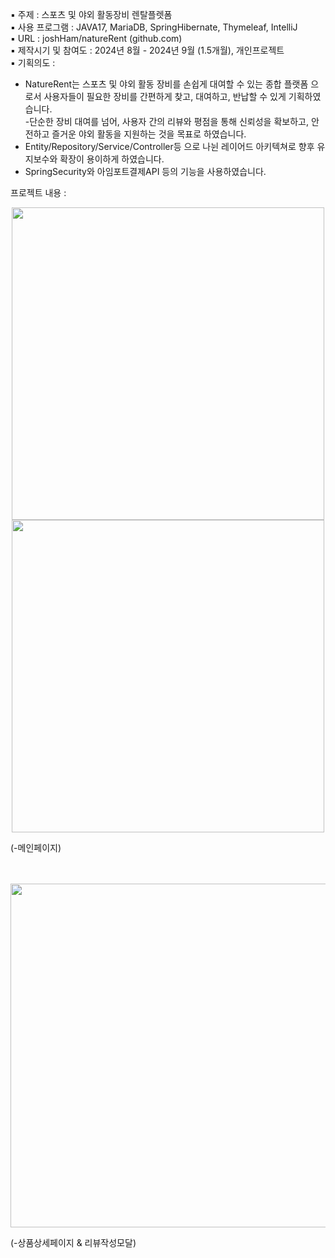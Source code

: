 ▪ 주제 : 스포츠 및 야외 활동장비 렌탈플렛폼<br>
▪ 사용 프로그램 :  JAVA17, MariaDB, SpringHibernate, Thymeleaf, IntelliJ<br>
▪ URL : joshHam/natureRent (github.com)<br>
▪ 제작시기 및 참여도 : 2024년 8월 - 2024년 9월 (1.5개월), 개인프로젝트<br>
▪ 기획의도 : <br>
 - NatureRent는 스포츠 및 야외 활동 장비를 손쉽게 대여할 수 있는 종합 플랫폼 으로서 사용자들이 필요한 장비를 간편하게 찾고, 대여하고, 반납할 수 있게 기획하였습니다.<br> 
 -단순한 장비 대여를 넘어, 사용자 간의 리뷰와 평점을 통해 신뢰성을 확보하고, 안전하고 즐거운 야외 활동을 지원하는 것을 목표로 하였습니다.<br>
- Entity/Repository/Service/Controller등 으로 나뉜 레이어드 아키텍쳐로 향후 유지보수와 확장이 용이하게 하였습니다.<br> 
- SpringSecurity와 아임포트결제API 등의 기능을 사용하였습니다.<br>

프로젝트 내용 :
<p align="center">
  <img width="500" src="https://github.com/user-attachments/assets/509275dc-cbca-49bc-83ed-d0083ee693bd"><br>
 <img width="500" src="https://github.com/user-attachments/assets/72621fc7-4350-4a4c-9548-271dacebd93b">
</p>
(-메인페이지)<br>
<br><br>


<p align="center">
  <img width="550" src="https://github.com/user-attachments/assets/9a56e109-d2b0-45f7-895a-f9bcb1b447fd">
</p>
(-상품상세페이지 & 
리뷰작성모달)
<br><br>


